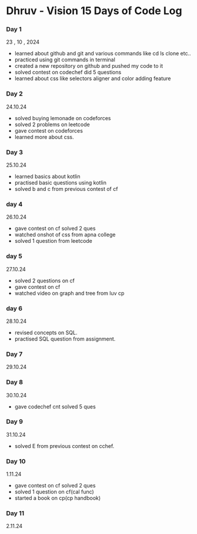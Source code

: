 # Dhruv - Vision 15 Days of Code Log

### Day 1

23 , 10 , 2024

- learned about github and git and various commands like cd ls clone etc..
- practiced using git commands in terminal
- created a new repository on github and pushed my code to it
- solved contest on codechef did 5 questions
- learned about css like selectors aligner and color adding feature

### Day 2
24.10.24
- solved buying lemonade on codeforces 
- solved 2 problems on leetcode
- gave contest on codeforces
- learned more about css.

 ### Day 3
 25.10.24
 - learned basics about kotlin
 - practised basic questions using kotlin
 - solved b and c from previous contest of cf

 ### day 4
 26.10.24
  - gave contest on cf solved 2 ques
 - watched onshot of css from apna college
 - solved 1 question from leetcode
  
  ### day 5
 27.10.24
  - solved 2 questions on cf
  - gave contest on cf
  - watched video on graph and tree from luv cp

  ### day 6
  28.10.24
  - revised concepts on SQL.
  - practised SQL question from assignment.

  ### Day 7
   29.10.24
   
  ### Day 8
   30.10.24
   - gave codechef cnt solved 5 ques
     
  ### Day 9
  31.10.24
  - solved E from previous contest on cchef.
    
  ### Day 10
  1.11.24
  - gave contest on cf solved 2 ques
  - solved 1 question on cf(cal func)
  - started a book on cp(cp handbook)
    
  ### Day 11
  2.11.24
  
  
